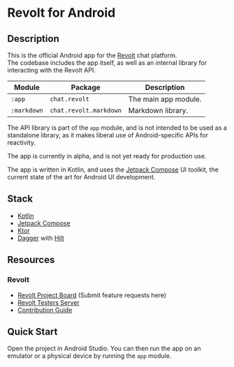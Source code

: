 # Revolt for Android

## Description

This is the official Android app for the [Revolt](https://revolt.chat) chat platform.  
The codebase includes the app itself, as well as an internal library for interacting with the Revolt
API.

| Module      | Package                | Description          |
|-------------|------------------------|----------------------|
| `:app`      | `chat.revolt`          | The main app module. |
| `:markdown` | `chat.revolt.markdown` | Markdown library.    |

The API library is part of the `app` module, and is not intended to be used as a standalone library,
as it makes liberal use of Android-specific APIs for reactivity.

The app is currently in alpha, and is not yet ready for production use.

The app is written in Kotlin, and uses
the [Jetpack Compose](https://developer.android.com/jetpack/compose) UI toolkit, the current state
of the art for Android UI development.

## Stack

- [Kotlin](https://kotlinlang.org/)
- [Jetpack Compose](https://developer.android.com/jetpack/compose)
- [Ktor](https://ktor.io/)
- [Dagger](https://dagger.dev/) with [Hilt](https://dagger.dev/hilt/)

## Resources

### Revolt

- [Revolt Project Board](https://github.com/revoltchat/revolt/discussions) (Submit feature requests
  here)
- [Revolt Testers Server](https://app.revolt.chat/invite/Testers)
- [Contribution Guide](https://developers.revolt.chat/contributing)

## Quick Start

Open the project in Android Studio. You can then run the app on an emulator or a physical device by
running the `app` module.
